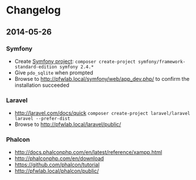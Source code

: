 # Changelog

## 2014-05-26

### Symfony

- Create [Symfony project](http://symfony.com/doc/current/book/installation.html): ```composer create-project symfony/framework-standard-edition symfony 2.4.*```
- Give `pdo_sqlite` when prompted
- Browse to http://pfwlab.local/symfony/web/app_dev.php/ to confirm the installation succeeded

### Laravel

- http://laravel.com/docs/quick ```composer create-project laravel/laravel laravel --prefer-dist```
- Browse to http://pfwlab.local/laravel/public/

### Phalcon

- http://docs.phalconphp.com/en/latest/reference/xampp.html
- http://phalconphp.com/en/download
- https://github.com/phalcon/tutorial
- http://pfwlab.local/phalcon/public/